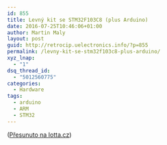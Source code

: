 ```yaml
---
id: 855
title: Levný kit se STM32F103C8 (plus Arduino)
date: 2016-07-25T10:46:06+01:00
author: Martin Maly
layout: post
guid: http://retrocip.uelectronics.info/?p=855
permalink: /levny-kit-se-stm32f103c8-plus-arduino/
xyz_lnap:
  - "1"
dsq_thread_id:
  - "5012560775"
categories:
  - Hardware
tags:
  - arduino
  - ARM
  - STM32
---
```

([Přesunuto na Iotta.cz](http://iotta.cz/levny-kit-se-stm32f103c8-plus-arduino/))